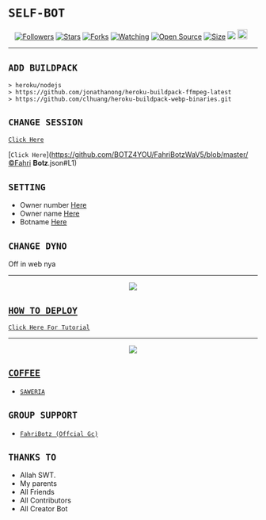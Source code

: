# ```SELF-BOT```
<p align="center">
<a href="https://github.com/BOTZ4YOU/followers"><img title="Followers" src="https://img.shields.io/github/followers/BOTZ4YOU?color=red&style=flat-square"></a>
<a href="https://github.com/BOTZ4YOU/FahriBotzWaV5/stargazers/"><img title="Stars" src="https://img.shields.io/github/stars/BOTZ4YOU/FahriBotzWaV5?color=blue&style=flat-square"></a>
<a href="https://github.com/BOTZ4YOU/FahriBotzWaV5/network/members"><img title="Forks" src="https://img.shields.io/github/forks/BOTZ4YOU/FahriBotzWaV5?color=red&style=flat-square"></a>
<a href="https://github.com/BOTZ4YOU/FahriBotzWaV5/watchers"><img title="Watching" src="https://img.shields.io/github/watchers/BOTZ4YOU/FahriBotzWaV5?label=Watchers&color=blue&style=flat-square"></a>
<a href="https://github.com/BOTZ4YOU/FahriBotzWaV5"><img title="Open Source" src="https://badges.frapsoft.com/os/v2/open-source.svg?v=103"></a>
<a href="https://github.com/BOTZ4YOU/FahriBotzWaV5/"><img title="Size" src="https://img.shields.io/github/repo-size/BOTZ4YOU/FahriBotzWaV5?style=flat-square&color=green"></a>
<a href="https://hits.seeyoufarm.com"><img src="https://hits.seeyoufarm.com/api/count/incr/badge.svg?url=https%3A%2F%2Fgithub.com%2FBOTZ4YOU%2FFahriBotzWaV5&count_bg=%2379C83D&title_bg=%23555555&icon=probot.svg&icon_color=%2300FF6D&title=hits&edge_flat=false"/></a>
<a href="https://github.com/BOTZ4YOU/FahriBotzWaV5/graphs/commit-activity"><img height="20" src="https://img.shields.io/badge/Maintained%3F-yes-green.svg"></a>&nbsp;&nbsp;
</p>
<p align='center'>
    </p>

-------

## `ADD BUILDPACK`

```
> heroku/nodejs
> https://github.com/jonathanong/heroku-buildpack-ffmpeg-latest
> https://github.com/clhuang/heroku-buildpack-webp-binaries.git
```

## `CHANGE SESSION`

[`Click Here`](https://github.com/BOTZ4YOU/FahriBotzWaV5/blob/master/LORD©HelgaIlham.json#L1)

[`Click Here`](https://github.com/BOTZ4YOU/FahriBotzWaV5/blob/master/©Fahri 𝐁𝐨𝐭𝐳.json#L1)

## `SETTING`

- Owner number [Here](https://github.com/BOTZ4YOU/FahriBotzWaV5/blob/master/setting.json#L1)
- Owner name [Here](https://github.com/BOTZ4YOU/FahriBotzWaV5/blob/master/setting.json#L1)
- Botname [Here](https://github.com/BOTZ4YOU/FahriBotzWaV5/blob/master/setting.json#L1)

## `CHANGE DYNO`

Off in web nya

----------

<p align="center">
  <a href="https://youtu.be/_CP2_1Yqauo"><img src="https://a.top4top.io/p_20888ybra1.jpg" />
</p>

## ```HOW TO DEPLOY```

[`Click Here For Tutorial`](https://youtu.be/5HgB__wARjM)<br>

----------

<p align="center">
  <a href="https://youtu.be/_CP2_1Yqauo"><img src="https://a.top4top.io/p_2081imvxm1.jpg" />
</p>


## ```COFFEE```

- [`SAWERIA`](https://saweria.co/FahriBotz)

## ```GROUP SUPPORT```

- [`FahriBotz (Offcial Gc)`](https://chat.whatsapp.com/BeJH7mw5pM5H8siiYyuqaO)

## `THANKS TO`

- Allah SWT.
- My parents
- All Friends
- All Contributors
- All Creator Bot
